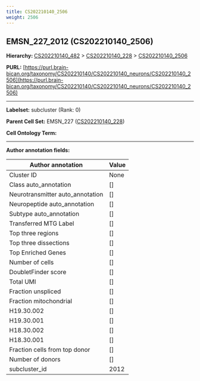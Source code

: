 ```yaml
---
title: CS202210140_2506
weight: 2506
---
```

## EMSN_227_2012 (CS202210140_2506)
<b>Hierarchy: </b>
[CS202210140_482](../CS202210140_482) >
[CS202210140_228](../CS202210140_228) >
[CS202210140_2506](../CS202210140_2506)

**PURL:** [https://purl.brain-bican.org/taxonomy/CS202210140/CS202210140_neurons/CS202210140_2506](https://purl.brain-bican.org/taxonomy/CS202210140/CS202210140_neurons/CS202210140_2506)

---


**Labelset:** subcluster (Rank: 0)

**Parent Cell Set:** EMSN_227 ([CS202210140_228](../CS202210140_228))



**Cell Ontology Term:** 

[MARKER GENES.]: #


---

[TRANSFERRED ANNOTATIONS.]: #


[AUTHOR ANNOTATION FIELDS.]: #


**Author annotation fields:**

| Author annotation | Value |
|-------------------|-------|
|Cluster ID|None|
|Class auto_annotation|[]|
|Neurotransmitter auto_annotation|[]|
|Neuropeptide auto_annotation|[]|
|Subtype auto_annotation|[]|
|Transferred MTG Label|[]|
|Top three regions|[]|
|Top three dissections|[]|
|Top Enriched Genes|[]|
|Number of cells|[]|
|DoubletFinder score|[]|
|Total UMI|[]|
|Fraction unspliced|[]|
|Fraction mitochondrial|[]|
|H19.30.002|[]|
|H19.30.001|[]|
|H18.30.002|[]|
|H18.30.001|[]|
|Fraction cells from top donor|[]|
|Number of donors|[]|
|subcluster_id|2012|
